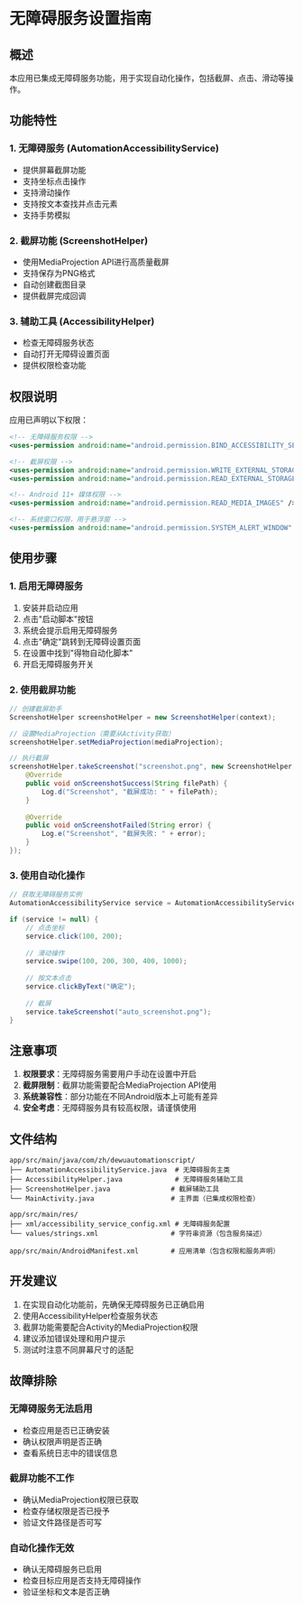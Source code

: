 # 无障碍服务设置指南

## 概述

本应用已集成无障碍服务功能，用于实现自动化操作，包括截屏、点击、滑动等操作。

## 功能特性

### 1. 无障碍服务 (AutomationAccessibilityService)
- 提供屏幕截屏功能
- 支持坐标点击操作
- 支持滑动操作
- 支持按文本查找并点击元素
- 支持手势模拟

### 2. 截屏功能 (ScreenshotHelper)
- 使用MediaProjection API进行高质量截屏
- 支持保存为PNG格式
- 自动创建截图目录
- 提供截屏完成回调

### 3. 辅助工具 (AccessibilityHelper)
- 检查无障碍服务状态
- 自动打开无障碍设置页面
- 提供权限检查功能

## 权限说明

应用已声明以下权限：

```xml
<!-- 无障碍服务权限 -->
<uses-permission android:name="android.permission.BIND_ACCESSIBILITY_SERVICE" />

<!-- 截屏权限 -->
<uses-permission android:name="android.permission.WRITE_EXTERNAL_STORAGE" />
<uses-permission android:name="android.permission.READ_EXTERNAL_STORAGE" />

<!-- Android 11+ 媒体权限 -->
<uses-permission android:name="android.permission.READ_MEDIA_IMAGES" />

<!-- 系统窗口权限，用于悬浮窗 -->
<uses-permission android:name="android.permission.SYSTEM_ALERT_WINDOW" />
```

## 使用步骤

### 1. 启用无障碍服务

1. 安装并启动应用
2. 点击"启动脚本"按钮
3. 系统会提示启用无障碍服务
4. 点击"确定"跳转到无障碍设置页面
5. 在设置中找到"得物自动化脚本"
6. 开启无障碍服务开关

### 2. 使用截屏功能

```java
// 创建截屏助手
ScreenshotHelper screenshotHelper = new ScreenshotHelper(context);

// 设置MediaProjection（需要从Activity获取）
screenshotHelper.setMediaProjection(mediaProjection);

// 执行截屏
screenshotHelper.takeScreenshot("screenshot.png", new ScreenshotHelper.ScreenshotCallback() {
    @Override
    public void onScreenshotSuccess(String filePath) {
        Log.d("Screenshot", "截屏成功: " + filePath);
    }
    
    @Override
    public void onScreenshotFailed(String error) {
        Log.e("Screenshot", "截屏失败: " + error);
    }
});
```

### 3. 使用自动化操作

```java
// 获取无障碍服务实例
AutomationAccessibilityService service = AutomationAccessibilityService.getInstance();

if (service != null) {
    // 点击坐标
    service.click(100, 200);
    
    // 滑动操作
    service.swipe(100, 200, 300, 400, 1000);
    
    // 按文本点击
    service.clickByText("确定");
    
    // 截屏
    service.takeScreenshot("auto_screenshot.png");
}
```

## 注意事项

1. **权限要求**：无障碍服务需要用户手动在设置中开启
2. **截屏限制**：截屏功能需要配合MediaProjection API使用
3. **系统兼容性**：部分功能在不同Android版本上可能有差异
4. **安全考虑**：无障碍服务具有较高权限，请谨慎使用

## 文件结构

```
app/src/main/java/com/zh/dewuautomationscript/
├── AutomationAccessibilityService.java  # 无障碍服务主类
├── AccessibilityHelper.java             # 无障碍服务辅助工具
├── ScreenshotHelper.java               # 截屏辅助工具
└── MainActivity.java                   # 主界面（已集成权限检查）

app/src/main/res/
├── xml/accessibility_service_config.xml # 无障碍服务配置
└── values/strings.xml                  # 字符串资源（包含服务描述）

app/src/main/AndroidManifest.xml        # 应用清单（包含权限和服务声明）
```

## 开发建议

1. 在实现自动化功能前，先确保无障碍服务已正确启用
2. 使用AccessibilityHelper检查服务状态
3. 截屏功能需要配合Activity的MediaProjection权限
4. 建议添加错误处理和用户提示
5. 测试时注意不同屏幕尺寸的适配

## 故障排除

### 无障碍服务无法启用
- 检查应用是否已正确安装
- 确认权限声明是否正确
- 查看系统日志中的错误信息

### 截屏功能不工作
- 确认MediaProjection权限已获取
- 检查存储权限是否已授予
- 验证文件路径是否可写

### 自动化操作无效
- 确认无障碍服务已启用
- 检查目标应用是否支持无障碍操作
- 验证坐标和文本是否正确
